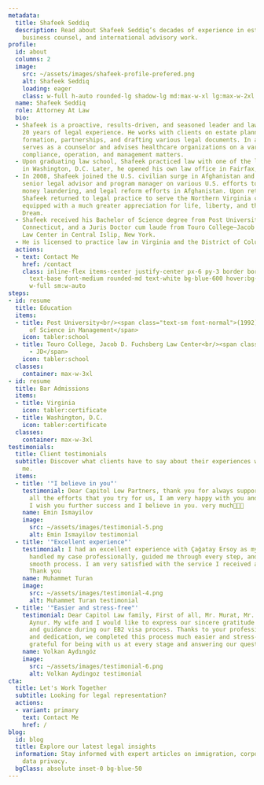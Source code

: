 ```yaml
---
metadata:
  title: Shafeek Seddiq
  description: Read about Shafeek Seddiq’s decades of experience in estate planning,
    business counsel, and international advisory work.
profile:
  id: about
  columns: 2
  image:
    src: ~/assets/images/shafeek-profile-prefered.png
    alt: Shafeek Seddiq
    loading: eager
    class: w-full h-auto rounded-lg shadow-lg md:max-w-xl lg:max-w-2xl mx-auto
  name: Shafeek Seddiq
  role: Attorney At Law
  bio:
  - Shafeek is a proactive, results-driven, and seasoned leader and lawyer with over
    20 years of legal experience. He works with clients on estate planning, business
    formation, partnerships, and drafting various legal documents. In addition, Shafeek
    serves as a counselor and advises healthcare organizations on a variety of healthcare
    compliance, operation, and management matters.
  - Upon graduating law school, Shafeek practiced law with one of the largest firms
    in Washington, D.C. Later, he opened his own law office in Fairfax, Virginia.
  - In 2008, Shafeek joined the U.S. civilian surge in Afghanistan and served as a
    senior legal advisor and program manager on various U.S. efforts to fight terrorism,
    money laundering, and legal reform efforts in Afghanistan. Upon returning home,
    Shafeek returned to legal practice to serve the Northern Virginia community again,
    equipped with a much greater appreciation for life, liberty, and the American
    Dream.
  - Shafeek received his Bachelor of Science degree from Post University in Waterbury,
    Connecticut, and a Juris Doctor cum laude from Touro College—Jacob D. Fuchsberg
    Law Center in Central Islip, New York.
  - He is licensed to practice law in Virginia and the District of Columbia.
  actions:
  - text: Contact Me
    href: /contact
    class: inline-flex items-center justify-center px-6 py-3 border border-transparent
      text-base font-medium rounded-md text-white bg-blue-600 hover:bg-blue-700 md:text-lg
      w-full sm:w-auto
steps:
- id: resume
  title: Education
  items:
  - title: Post University<br/><span class="text-sm font-normal">(1992) - Bachelor
      of Science in Management</span>
    icon: tabler:school
  - title: Touro College, Jacob D. Fuchsberg Law Center<br/><span class="text-sm font-normal">(2004)
      - JD</span>
    icon: tabler:school
  classes:
    container: max-w-3xl
- id: resume
  title: Bar Admissions
  items:
  - title: Virginia
    icon: tabler:certificate
  - title: Washington, D.C.
    icon: tabler:certificate
  classes:
    container: max-w-3xl
testimonials:
  title: Client testimonials
  subtitle: Discover what clients have to say about their experiences working with
    me.
  items:
  - title: '"I believe in you"'
    testimonial: Dear Capitol Low Partners, thank you for always supporting us, for
      all the efforts that you try for us, I am very happy with you and your company,
      I wish you further success and I believe in you. very much🙏🏻😊
    name: Emin Ismayilov
    image:
      src: ~/assets/images/testimonial-5.png
      alt: Emin Ismayilov testimonial
  - title: '"Excellent experience"'
    testimonial: I had an excellent experience with Çağatay Ersoy as my lawyer. He
      handled my case professionally, guided me through every step, and ensured a
      smooth process. I am very satisfied with the service I received and recommend.
      Thank you
    name: Muhammet Turan
    image:
      src: ~/assets/images/testimonial-4.png
      alt: Muhammet Turan testimonial
  - title: '"Easier and stress-free"'
    testimonial: Dear Capitol Law family, First of all, Mr. Murat, Mr. Çağatay, Ms.
      Aynur. My wife and I would like to express our sincere gratitude for your support
      and guidance during our EB2 visa process. Thanks to your professionalism, knowledge
      and dedication, we completed this process much easier and stress-free. We are
      grateful for being with us at every stage and answering our questions patiently.
    name: Volkan Aydıngöz
    image:
      src: ~/assets/images/testimonial-6.png
      alt: Volkan Aydingoz testimonial
cta:
  title: Let's Work Together
  subtitle: Looking for legal representation?
  actions:
  - variant: primary
    text: Contact Me
    href: /
blog:
  id: blog
  title: Explore our latest legal insights
  information: Stay informed with expert articles on immigration, corporate law, and
    data privacy.
  bgClass: absolute inset-0 bg-blue-50
---
```

